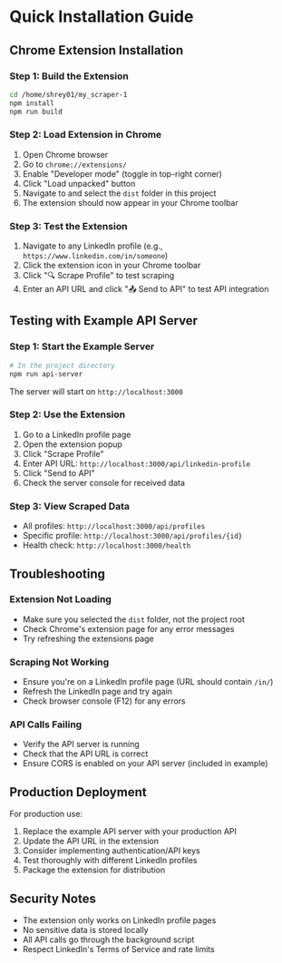 # Quick Installation Guide

## Chrome Extension Installation

### Step 1: Build the Extension
```bash
cd /home/shrey01/my_scraper-1
npm install
npm run build
```

### Step 2: Load Extension in Chrome
1. Open Chrome browser
2. Go to `chrome://extensions/`
3. Enable "Developer mode" (toggle in top-right corner)
4. Click "Load unpacked" button
5. Navigate to and select the `dist` folder in this project
6. The extension should now appear in your Chrome toolbar

### Step 3: Test the Extension
1. Navigate to any LinkedIn profile (e.g., `https://www.linkedin.com/in/someone`)
2. Click the extension icon in your Chrome toolbar
3. Click "🔍 Scrape Profile" to test scraping
4. Enter an API URL and click "📤 Send to API" to test API integration

## Testing with Example API Server

### Step 1: Start the Example Server
```bash
# In the project directory
npm run api-server
```

The server will start on `http://localhost:3000`

### Step 2: Use the Extension
1. Go to a LinkedIn profile page
2. Open the extension popup
3. Click "Scrape Profile"
4. Enter API URL: `http://localhost:3000/api/linkedin-profile`
5. Click "Send to API"
6. Check the server console for received data

### Step 3: View Scraped Data
- All profiles: `http://localhost:3000/api/profiles`
- Specific profile: `http://localhost:3000/api/profiles/{id}`
- Health check: `http://localhost:3000/health`

## Troubleshooting

### Extension Not Loading
- Make sure you selected the `dist` folder, not the project root
- Check Chrome's extension page for any error messages
- Try refreshing the extensions page

### Scraping Not Working
- Ensure you're on a LinkedIn profile page (URL should contain `/in/`)
- Refresh the LinkedIn page and try again
- Check browser console (F12) for any errors

### API Calls Failing
- Verify the API server is running
- Check that the API URL is correct
- Ensure CORS is enabled on your API server (included in example)

## Production Deployment

For production use:
1. Replace the example API server with your production API
2. Update the API URL in the extension
3. Consider implementing authentication/API keys
4. Test thoroughly with different LinkedIn profiles
5. Package the extension for distribution

## Security Notes

- The extension only works on LinkedIn profile pages
- No sensitive data is stored locally
- All API calls go through the background script
- Respect LinkedIn's Terms of Service and rate limits
